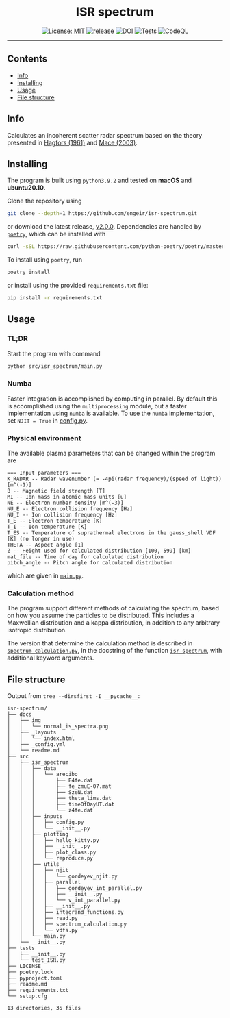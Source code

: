 <h1 align="center">ISR spectrum</h1>
<div align="center">

[![License: MIT](https://img.shields.io/badge/License-MIT-yellow.svg)](https://opensource.org/licenses/MIT)
[![release](https://img.shields.io/github/release/engeir/isr_spectrum.svg)](https://github.com/engeir/isr_spectrum/releases/latest)
[![DOI](https://zenodo.org/badge/233043566.svg)](https://zenodo.org/badge/latestdoi/233043566)
![Tests](https://github.com/engeir/isr_spectrum/workflows/ISR%20spectrum/badge.svg)
![CodeQL](https://github.com/engeir/isr_spectrum/workflows/CodeQL/badge.svg)

</div>

---

## Contents
- [Info](#info)
- [Installing](#installing)
- [Usage](#usage)
- [File structure](#structure)

## Info <a name = "info"></a>
Calculates an incoherent scatter radar spectrum based on the theory presented in [Hagfors
(1961)](https://agupubs.onlinelibrary.wiley.com/doi/epdf/10.1029/JZ066i006p01699) and [Mace (2003)](https://aip.scitation.org/doi/pdf/10.1063/1.1570828).

## Installing <a name = "installing"></a>

The program is built using `python3.9.2` and tested on **macOS** and **ubuntu20.10**.

Clone the repository using

```sh
git clone --depth=1 https://github.com/engeir/isr-spectrum.git
```

or download the latest release,
[v2.0.0](https://github.com/engeir/isr-spectrum/archive/refs/tags/v2.0.0.zip).
Dependencies are handled by [`poetry`](https://python-poetry.org/), which can be installed
with

```sh
curl -sSL https://raw.githubusercontent.com/python-poetry/poetry/master/get-poetry.py | python
```

To install using `poetry`, run
```sh
poetry install
```
or install using the provided `requirements.txt` file:
```sh
pip install -r requirements.txt
```

## Usage <a name = "usage"></a>

### TL;DR

Start the program with command
```sh
python src/isr_spectrum/main.py
```

### Numba

Faster integration is accomplished by computing in parallel. By default this is
accomplished using the `multiprocessing` module, but a faster implementation using `numba`
is available. To use the `numba` implementation, set `NJIT = True` in
[config.py](src/isr_spectrum/inputs/config.py).

### Physical environment

The available plasma parameters that can be changed within the program are
```
=== Input parameters ===
K_RADAR -- Radar wavenumber (= -4pi(radar frequency)/(speed of light)) [m^(-1)]
B -- Magnetic field strength [T]
MI -- Ion mass in atomic mass units [u]
NE -- Electron number density [m^(-3)]
NU_E -- Electron collision frequency [Hz]
NU_I -- Ion collision frequency [Hz]
T_E -- Electron temperature [K]
T_I -- Ion temperature [K]
T_ES -- Temperature of suprathermal electrons in the gauss_shell VDF [K] (no longer in use)
THETA -- Aspect angle [1]
Z -- Height used for calculated distribution [100, 599] [km]
mat_file -- Time of day for calculated distribution
pitch_angle -- Pitch angle for calculated distribution
```
which are given in [`main.py`](src/isr_spectrum/main.py).

### Calculation method

The program support different methods of calculating the spectrum, based on how you assume
the particles to be distributed. This includes a Maxwellian distribution and a kappa
distribution, in addition to any arbitrary isotropic distribution.

The version that determine the calculation method is described in
[`spectrum_calculation.py`](src/isr_spectrum/utils/spectrum_calculation.py), in the docstring of
the function [`isr_spectrum`](src/isr_spectrum/utils/spectrum_calculation.py#L18), with additional
keyword arguments.

## File structure <a name = "structure"></a>

Output from `tree --dirsfirst -I __pycache__`:

```
isr-spectrum/
├── docs
│   ├── img
│   │   └── normal_is_spectra.png
│   ├── _layouts
│   │   └── index.html
│   ├── _config.yml
│   └── readme.md
├── src
│   ├── isr_spectrum
│   │   ├── data
│   │   │   └── arecibo
│   │   │       ├── E4fe.dat
│   │   │       ├── fe_zmuE-07.mat
│   │   │       ├── SzeN.dat
│   │   │       ├── theta_lims.dat
│   │   │       ├── timeOfDayUT.dat
│   │   │       └── z4fe.dat
│   │   ├── inputs
│   │   │   ├── config.py
│   │   │   └── __init__.py
│   │   ├── plotting
│   │   │   ├── hello_kitty.py
│   │   │   ├── __init__.py
│   │   │   ├── plot_class.py
│   │   │   └── reproduce.py
│   │   ├── utils
│   │   │   ├── njit
│   │   │   │   └── gordeyev_njit.py
│   │   │   ├── parallel
│   │   │   │   ├── gordeyev_int_parallel.py
│   │   │   │   ├── __init__.py
│   │   │   │   └── v_int_parallel.py
│   │   │   ├── __init__.py
│   │   │   ├── integrand_functions.py
│   │   │   ├── read.py
│   │   │   ├── spectrum_calculation.py
│   │   │   └── vdfs.py
│   │   └── main.py
│   └── __init__.py
├── tests
│   ├── __init__.py
│   └── test_ISR.py
├── LICENSE
├── poetry.lock
├── pyproject.toml
├── readme.md
├── requirements.txt
└── setup.cfg

13 directories, 35 files
```
